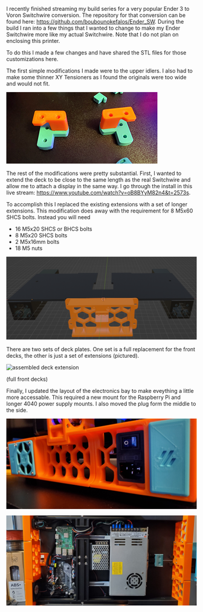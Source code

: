 I recently finished streaming my build series for a very popular Ender 3 to Voron Switchwire conversion. The repository for that conversion can be found here: https://github.com/boubounokefalos/Ender_SW. During the build I ran into a few things that I wanted to change to make my Ender Switchwire more like my actual Switchwire. Note that I do not plan on enclosing this printer.

To do this I made a few changes and have shared the STL files for those customizations here.

The first simple modifications I made were to the upper idlers. I also had to make some thinner XY Tensioners as I found the originals were too wide and would not fit.

![custom upper idlers](Images/5.jpg)

The rest of the modifications were pretty substantial.  First, I wanted to extend the deck to be close to the same length as the real Switchwire and allow me to attach a display in the same way. I go through the install in this live stream: https://www.youtube.com/watch?v=oB8BYyM82n4&t=2573s.

To accomplish this I replaced the existing extensions with a set of longer extensions. This modification does away with the requirement for 8 M5x60 SHCS bolts. Instead you will need 
  - 16 M5x20 SHCS or BHCS bolts
  - 8 M5x20 SHCS bolts
  - 2 M5x16mm bolts
  - 18 M5 nuts

![extended deck parts](Images/6.png)

There are two sets of deck plates.  One set is a full replacement for the front decks, the other is just a set of extensions (pictured).

![assembled deck extension](Images/3.jpg)

(full front decks)

Finally, I updated the layout of the electronics bay to make eveything a little more accessable. This required a new mount for the Raspberry Pi and longer 4040 power supply mounts. I also moved the plug form the middle to the side.

![electronics bay layout](Images/1.jpg)

![electronics bay layout](Images/2.jpg)
